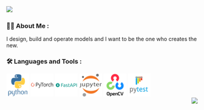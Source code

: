 <img src=https://github.com/UFOjw/UFOjw/assets/95556055/acd2ee72-a691-407d-adbd-edc363247cb2>

### 👨‍💻 About Me :

I design, build and operate models and I want to be the one who creates the new.

### 🛠️ Languages and Tools :
<div>
  <img src="https://github.com/devicons/devicon/blob/master/icons/python/python-original-wordmark.svg" title="Python" width="60" height="60">
  <img src="https://github.com/devicons/devicon/blob/master/icons/pytorch/pytorch-original-wordmark.svg" title="PyTorch" width="60" height="60">
  <img src="https://github.com/devicons/devicon/blob/master/icons/fastapi/fastapi-plain-wordmark.svg" title="FastAPI" width="60" height="60">
  <img src="https://github.com/devicons/devicon/blob/master/icons/jupyter/jupyter-original-wordmark.svg" title="Jupyter" width="60" height="60">
  <img src="https://github.com/devicons/devicon/blob/master/icons/opencv/opencv-original-wordmark.svg" title="OpenCV" width="60" height="60">
  <img src="https://github.com/devicons/devicon/blob/master/icons/pytest/pytest-original-wordmark.svg" title="Pytest" width="60" height="60">
</div>

<div align="right">
  <img src="https://komarev.com/ghpvc/?username=UFOjw">
</div>
